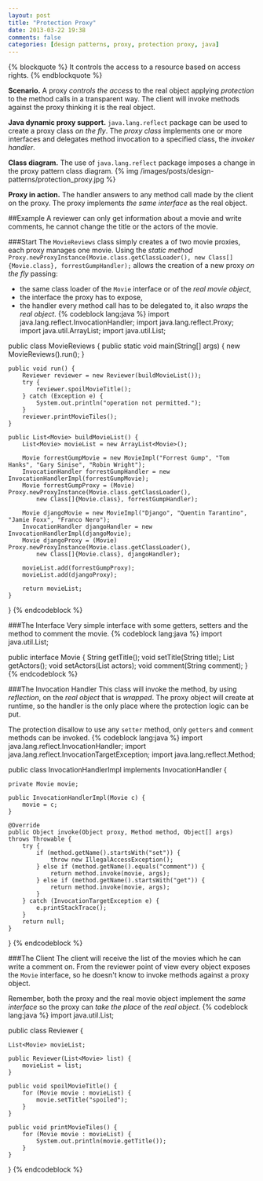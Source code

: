 ```yaml
---
layout: post
title: "Protection Proxy"
date: 2013-03-22 19:38
comments: false
categories: [design patterns, proxy, protection proxy, java]
---
```

{% blockquote %}
It controls the access to a resource based on access rights.
{% endblockquote %}
<!-- more -->

__Scenario.__ A proxy _controls the access_ to the real object applying _protection_ to the method calls in a transparent way. The client will invoke methods against the proxy thinking it is the real object.

__Java dynamic proxy support.__ `java.lang.reflect` package can be used to create a proxy class _on the fly_. The _proxy class_ implements one or more interfaces and delegates method invocation to a  specified class, the _invoker handler_.

__Class diagram.__ The use of `java.lang.reflect` package imposes a change in the proxy pattern class diagram.
{% img /images/posts/design-patterns/protection_proxy.jpg %}

__Proxy in action.__ The handler answers to any method call made by the client on the proxy. The proxy implements _the same interface_ as the real object. 

##Example
A reviewer can only get information about a movie and write comments, he cannot change the title or the actors of the movie.

###Start
The `MovieReviews` class simply creates a of two movie proxies, each proxy manages one movie.
Using the _static method_ `Proxy.newProxyInstance(Movie.class.getClassLoader(), new Class[]{Movie.class}, forrestGumpHandler);` allows the creation of a new proxy _on the fly_ passing:

* the same class loader of the `Movie` interface or of the _real movie object_,
* the interface the proxy has to expose,
* the handler every method call has to be delegated to, it also _wraps_ the _real object_.
{% codeblock lang:java %}
import java.lang.reflect.InvocationHandler;
import java.lang.reflect.Proxy;
import java.util.ArrayList;
import java.util.List;

public class MovieReviews {
	public static void main(String[] args) {
		new MovieReviews().run();
	}

	public void run() {
		Reviewer reviewer = new Reviewer(buildMovieList());
		try {
			reviewer.spoilMovieTitle();
		} catch (Exception e) {
			System.out.println("operation not permitted.");
		}
		reviewer.printMovieTiles();
	}

	public List<Movie> buildMovieList() {
		List<Movie> movieList = new ArrayList<Movie>();

		Movie forrestGumpMovie = new MovieImpl("Forrest Gump", "Tom Hanks", "Gary Sinise", "Robin Wright");
		InvocationHandler forrestGumpHandler = new InvocationHandlerImpl(forrestGumpMovie);
		Movie forrestGumpProxy = (Movie) Proxy.newProxyInstance(Movie.class.getClassLoader(), 
			new Class[]{Movie.class}, forrestGumpHandler);

		Movie djangoMovie = new MovieImpl("Django", "Quentin Tarantino", "Jamie Foxx", "Franco Nero");
		InvocationHandler djangoHandler = new InvocationHandlerImpl(djangoMovie);
		Movie djangoProxy = (Movie) Proxy.newProxyInstance(Movie.class.getClassLoader(), 
			new Class[]{Movie.class}, djangoHandler);

		movieList.add(forrestGumpProxy);
		movieList.add(djangoProxy);

		return movieList;
	}
}
{% endcodeblock %}

###The Interface
Very simple interface with some getters, setters and the method to comment the movie.
{% codeblock lang:java %}
import java.util.List;

public interface Movie {
	String getTitle();
	void setTitle(String title);
	List<String> getActors();
	void setActors(List<String> actors);
	void comment(String comment);
}
{% endcodeblock %}


###The Invocation Handler
This class will invoke the method, by using _reflection_, on the _real object_ that is _wrapped_. The proxy object will create at runtime, so the handler is the only place where the protection logic can be put. 

The protection disallow to use any `setter` method, only `getters` and `comment` methods can be invoked.
{% codeblock lang:java %}
import java.lang.reflect.InvocationHandler;
import java.lang.reflect.InvocationTargetException;
import java.lang.reflect.Method;

public class InvocationHandlerImpl implements InvocationHandler {

	private Movie movie;

	public InvocationHandlerImpl(Movie c) {
		movie = c;
	}

	@Override
	public Object invoke(Object proxy, Method method, Object[] args) throws Throwable {
		try {
			if (method.getName().startsWith("set")) {
				throw new IllegalAccessException();
			} else if (method.getName().equals("comment")) {
				return method.invoke(movie, args);
			} else if (method.getName().startsWith("get")) {
				return method.invoke(movie, args);
			}
		} catch (InvocationTargetException e) {
			e.printStackTrace();
		}
		return null;
	}
}
{% endcodeblock %}


###The Client
The client will receive the list of the movies which he can write a comment on. From the reviewer point of view every object exposes the `Movie` interface, so he doesn't know to invoke methods against a proxy object. 

Remember, both the proxy and the real movie object implement the _same interface_ so the proxy can _take the place_ of the _real object_.
{% codeblock lang:java %}
import java.util.List;

public class Reviewer {

	List<Movie> movieList;

	public Reviewer(List<Movie> list) {
		movieList = list;
	}

	public void spoilMovieTitle() {
		for (Movie movie : movieList) {
			movie.setTitle("spoiled");
		}
	}

	public void printMovieTiles() {
		for (Movie movie : movieList) {
			System.out.println(movie.getTitle());
		}
	}
}
{% endcodeblock %}